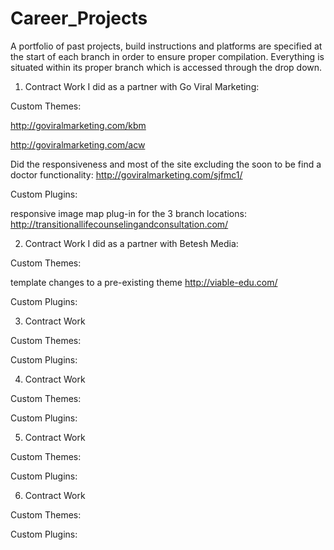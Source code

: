 # Career_Projects
A portfolio of past projects, build instructions and platforms are specified at the start of each branch in order to ensure proper compilation.  Everything is situated within its proper branch which is accessed through the drop down.



1. Contract Work I did as a partner with Go Viral Marketing:


Custom Themes:

http://goviralmarketing.com/kbm

http://goviralmarketing.com/acw


Did the responsiveness and most of the site excluding the soon to be find a doctor functionality:
http://goviralmarketing.com/sjfmc1/


Custom Plugins:

responsive image map plug-in for the 3 branch locations:
http://transitionallifecounselingandconsultation.com/



2. Contract Work I did as a partner with Betesh Media:

Custom Themes:

template changes to a pre-existing theme
http://viable-edu.com/


Custom Plugins:

3. Contract Work

Custom Themes:

Custom Plugins:

4. Contract Work

Custom Themes:

Custom Plugins:

5. Contract Work

Custom Themes:

Custom Plugins:

6. Contract Work

Custom Themes:

Custom Plugins:





